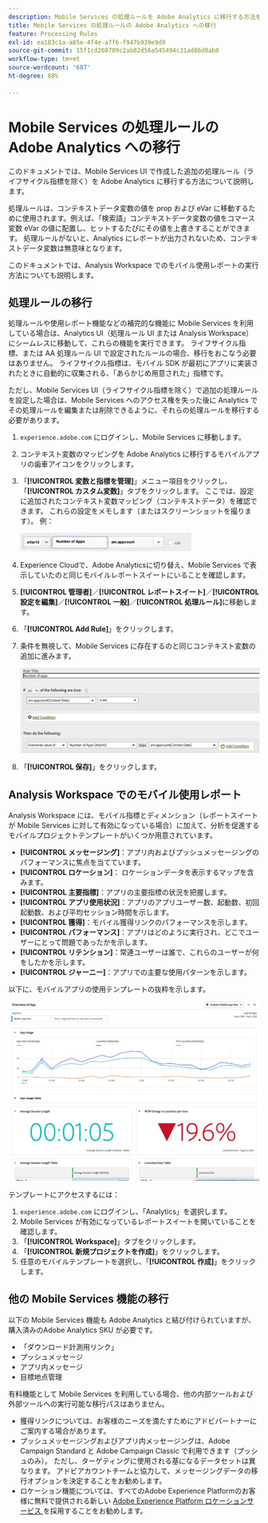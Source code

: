 ```yaml
---
description: Mobile Services の処理ルールを Adobe Analytics に移行する方法を説明します
title: Mobile Services の処理ルールの Adobe Analytics への移行
feature: Processing Rules
exl-id: ea183c1a-a85e-4f4e-a7f6-f947b939e9d9
source-git-commit: 15f1cd260709c2ab82d56a545494c31ad86d0ab0
workflow-type: tm+mt
source-wordcount: '687'
ht-degree: 88%

---
```


# Mobile Services の処理ルールの Adobe Analytics への移行

このドキュメントでは、Mobile Services UI で作成した追加の処理ルール（ライフサイクル指標を除く）を Adobe Analytics に移行する方法について説明します。

処理ルールは、コンテキストデータ変数の値を prop および eVar に移動するために使用されます。例えば、「検索語」コンテキストデータ変数の値をコマース変数 eVar の値に配置し、ヒットするたびにその値を上書きすることができます。 処理ルールがないと、Analytics にレポートが出力されないため、コンテキストデータ変数は無意味となります。

このドキュメントでは、Analysis Workspace でのモバイル使用レポートの実行方法についても説明します。

## 処理ルールの移行

処理ルールや使用レポート機能などの補完的な機能に Mobile Services を利用している場合は、Analytics UI（処理ルール UI または Analysis Workspace）にシームレスに移動して、これらの機能を実行できます。 ライフサイクル指標、または AA 処理ルール UI で設定されたルールの場合、移行をおこなう必要はありません。 ライフサイクル指標は、モバイル SDK が最初にアプリに実装されたときに自動的に収集される、「あらかじめ用意された」指標です。

ただし、Mobile Services UI（ライフサイクル指標を除く）で追加の処理ルールを設定した場合は、Mobile Services へのアクセス権を失った後に Analytics でその処理ルールを編集または削除できるように、それらの処理ルールを移行する必要があります。

1. `experience.adobe.com` にログインし、Mobile Services に移動します。
1. コンテキスト変数のマッピングを Adobe Analytics に移行するモバイルアプリの歯車アイコンをクリックします。
1. 「**[!UICONTROL 変数と指標を管理]**」メニュー項目をクリックし、「**[!UICONTROL カスタム変数]**」タブをクリックします。 ここでは、設定に追加されたコンテキスト変数マッピング（コンテキストデータ）を確認できます。 これらの設定をメモします（またはスクリーンショットを撮ります）。 例：

   ![コンテキスト変数](assets/context-var.png)

1. Experience Cloudで、Adobe Analyticsに切り替え、Mobile Services で表示していたのと同じモバイルレポートスイートにいることを確認します。
1. **[!UICONTROL 管理者]**／**[!UICONTROL レポートスイート]**／**[!UICONTROL 設定を編集]**／**[!UICONTROL 一般]**／**[!UICONTROL 処理ルール]**&#x200B;に移動します。
1. 「**[!UICONTROL Add Rule]**」をクリックします。
1. 条件を無視して、Mobile Services に存在するのと同じコンテキスト変数の追加に進みます。

   ![処理ルール](assets/proc-rule.png)

1. 「**[!UICONTROL 保存]**」をクリックします。

## Analysis Workspace でのモバイル使用レポート

Analysis Workspace には、モバイル指標とディメンション（レポートスイートが Mobile Services に対して有効になっている場合）に加えて、分析を促進するモバイルプロジェクトテンプレートがいくつか用意されています。

* **[!UICONTROL メッセージング]**：アプリ内およびプッシュメッセージングのパフォーマンスに焦点を当てています。
* **[!UICONTROL ロケーション]**： ロケーションデータを表示するマップを含みます。
* **[!UICONTROL 主要指標]**：アプリの主要指標の状況を把握します。
* **[!UICONTROL アプリ使用状況]**：アプリのアプリユーザー数、起動数、初回起動数、および平均セッション時間を示します。
* **[!UICONTROL 獲得]**：モバイル獲得リンクのパフォーマンスを示します。
* **[!UICONTROL パフォーマンス]**：アプリはどのように実行され、どこでユーザーにとって問題であったかを示します。
* **[!UICONTROL リテンション]**：常連ユーザーは誰で、これらのユーザーが何をしたかを示します。
* **[!UICONTROL ジャーニー]**：アプリでの主要な使用パターンを示します。

以下に、モバイルアプリの使用テンプレートの抜粋を示します。

![モバイルアプリの使用状況](assets/mobile-app-usage.png)

テンプレートにアクセスするには：

1. `experience.adobe.com` にログインし、「Analytics」を選択します。
1. Mobile Services が有効になっているレポートスイートを開いていることを確認します。
1. 「**[!UICONTROL Workspace]**」タブをクリックします。
1. 「**[!UICONTROL 新規プロジェクトを作成]**」をクリックします。
1. 任意のモバイルテンプレートを選択し、「**[!UICONTROL 作成]**」をクリックします。

## 他の Mobile Services 機能の移行

以下の Mobile Services 機能も Adobe Analytics と結び付けられていますが、購入済みのAdobe Analytics SKU が必要です。

* 「ダウンロード計測用リンク」
* プッシュメッセージ
* アプリ内メッセージ
* 目標地点管理

有料機能として Mobile Services を利用している場合、他の内部ツールおよび外部ツールへの実行可能な移行パスはありません。

* 獲得リンクについては、お客様のニーズを満たすためにアドビパートナーにご案内する場合があります。
* プッシュメッセージングおよびアプリ内メッセージングは、Adobe Campaign Standard と Adobe Campaign Classic で利用できます（プッシュのみ）。 ただし、ターゲティングに使用される基になるデータセットは異なります。 アドビアカウントチームと協力して、メッセージングデータの移行オプションを決定することをお勧めします。
* ロケーション機能については、すべてのAdobe Experience Platformのお客様に無料で提供される新しい [Adobe Experience Platform ロケーションサービス ](https://www.adobe.com/jp/experience-platform/location-service.html) を採用することをお勧めします。
